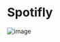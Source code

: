 # Spotifly
![image](https://github.com/user-attachments/assets/17ee7f2b-98bb-4072-82c5-137a79394809)

